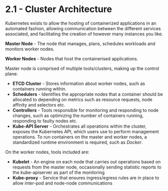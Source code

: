# 2.1 - Cluster Architecture

Kubernetes exists to allow the hosting of containerized applications in an automated fashion, allowing communication between the different services associated, and facilitating the creation of however many instances you like.

**Master Node** - The node that manages, plans, schedules workloads and monitors worker nodes.

**Worker Nodes** - Nodes that host the containerised applications.

Master node is comprised of multiple tools/clusters, making up the control plane:

- **ETCD Cluster** - Stores information about worker nodes, such as containers running within.
- **Schedulers** - Identifies the appropriate nodes that a container should be allocated to depending on metrics such as resource requests, node affinity and selectors etc.
- **Controllers** - Tools responsible for monitoring and responding to node changes, such as optimizing the number of containers running, responding to faulty nodes etc.
- **Kube-API Server** - Orchestrates all operations within the cluster, exposes the Kubernetes API, which users use to perform management operations.
To run containers on the master and worker nodes, a standardized runtime environment is required, such as *Docker*.

On the worker nodes, tools included are:

- **Kubelet** - An engine on each node that carries out operations based on requests from the master node, occasionally sending statistic reports to the kube-apiserver as part of the monitoring
- **Kube-proxy** - Service that ensures ingress/egress rules are in place to allow inter-pod and node-node communications
